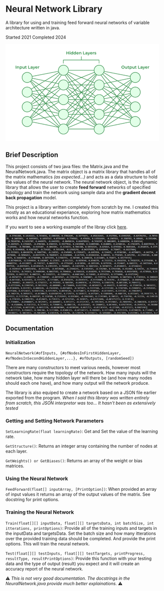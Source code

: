 # Neural Network Library
A library for using and training feed forward neural networks of variable architecture written in java.

Started 2021 Completed 2024

![Image of Neural Network Diagram][imgLink]

## Brief Description
This project consists of two java files: the Matrix.java and the NeuralNetwork.java. The matrix object is a matrix library that handles all of the matrix mathematics *(as expected...)* and acts as a data structure to hold the values of the neural network. The neural network object, is the dynamic library that allows the user to create **feed forward** networks of specified topology and train the network using sample data and the **gradient decent back propagation** model.

This project is a library written completely from scratch by me. I created this mostly as an educational experiance, exploring how matrix mathematics works and how neural networks function.

If you want to see a working example of the libray click [here](#project-story).

![Image of Weight Matrix Data][imgSampleMatrix]



## Documentation
### Initialization

`NeuralNetwork(#ofInputs, {#ofNodesInFirstHiddenLayer, #ofNodesInSecondHiddenLayer,...}, #ofOutputs, [randomSeed])`

There are many constructors to meet various needs, however most constructors require the topology of the network. How many inputs will the network take, how many hidden layer will there be (and how many nodes should each one have), and how many output will the network produce. 

The library is also equiped to create a network based on a JSON file earlier exported from the program. *When I said this library was written entirely from scratch, this JSON interpretor was too... It hasn't been as extensively tested*

### Getting and Setting Network Parameters
`SetLearningRate(float learningRate)`: Get and Set the value of the learning rate. 

`GetStructure()`: Returns an integer array containing the number of nodes at each layer. 

`GetWeights() or GetBiases()`: Returns an array of the weight or bias matrices.

### Using the Neural Network
`FeedForward(float[] inputArray, [PrintOption])`: When provided an array of input values it returns an array of the output values of the matrix. See docstring for print options.

### Training the Neural Network
`Train(float[][] inputData, float[][] targetsData, int batchSize, int itterations, printOptions)`: Provide all of the training inputs and targets in the inputData and targetsData. Set the batch size and how many itterations over the provided training data should be completed. And provide the print options. This will train the neural network.

`Test(float[][] testInputs, float[][] testTargets, printProgress, resultType, resultPrintOptions)`: Provide this function with your testing data and the type of output (result) you expect and it will create an accuracy report of the neural network.

 :warning: *This is not very good documentation. The docstrings in the NeuralNetwork.java provide much better explainations.* :warning:

[imgLink]: /img/Neural-Networks-Architecture.png
[imgSampleMatrix]: /img//sample_matrix.png